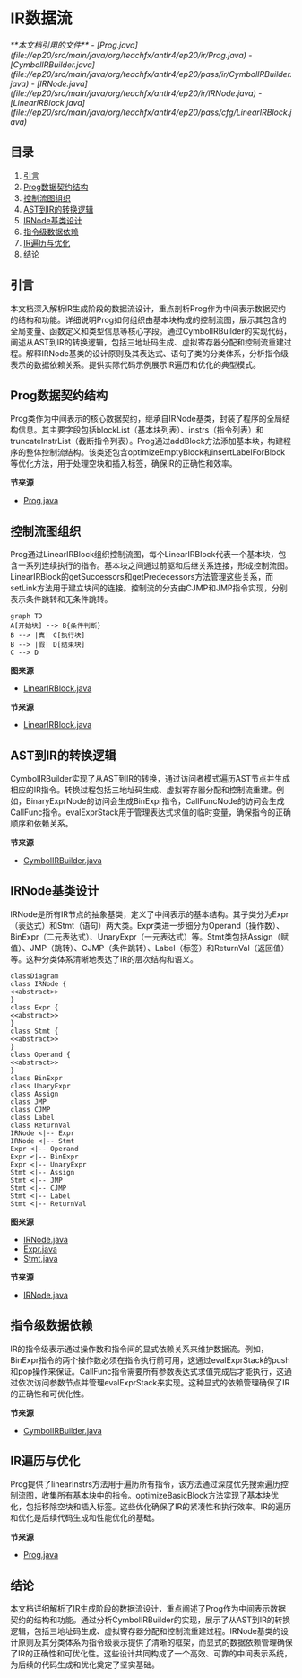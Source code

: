 # IR数据流

<cite>
**本文档引用的文件**
- [Prog.java](file://ep20/src/main/java/org/teachfx/antlr4/ep20/ir/Prog.java)
- [CymbolIRBuilder.java](file://ep20/src/main/java/org/teachfx/antlr4/ep20/pass/ir/CymbolIRBuilder.java)
- [IRNode.java](file://ep20/src/main/java/org/teachfx/antlr4/ep20/ir/IRNode.java)
- [LinearIRBlock.java](file://ep20/src/main/java/org/teachfx/antlr4/ep20/pass/cfg/LinearIRBlock.java)
</cite>

## 目录
1. [引言](#引言)
2. [Prog数据契约结构](#prog数据契约结构)
3. [控制流图组织](#控制流图组织)
4. [AST到IR的转换逻辑](#ast到ir的转换逻辑)
5. [IRNode基类设计](#irnode基类设计)
6. [指令级数据依赖](#指令级数据依赖)
7. [IR遍历与优化](#ir遍历与优化)
8. [结论](#结论)

## 引言
本文档深入解析IR生成阶段的数据流设计，重点剖析Prog作为中间表示数据契约的结构和功能。详细说明Prog如何组织由基本块构成的控制流图，展示其包含的全局变量、函数定义和类型信息等核心字段。通过CymbolIRBuilder的实现代码，阐述从AST到IR的转换逻辑，包括三地址码生成、虚拟寄存器分配和控制流重建过程。解释IRNode基类的设计原则及其表达式、语句子类的分类体系，分析指令级表示的数据依赖关系。提供实际代码示例展示IR遍历和优化的典型模式。

## Prog数据契约结构
Prog类作为中间表示的核心数据契约，继承自IRNode基类，封装了程序的全局结构信息。其主要字段包括blockList（基本块列表）、instrs（指令列表）和truncateInstrList（截断指令列表）。Prog通过addBlock方法添加基本块，构建程序的整体控制流结构。该类还包含optimizeEmptyBlock和insertLabelForBlock等优化方法，用于处理空块和插入标签，确保IR的正确性和效率。

**节来源**
- [Prog.java](file://ep20/src/main/java/org/teachfx/antlr4/ep20/ir/Prog.java#L14-L136)

## 控制流图组织
Prog通过LinearIRBlock组织控制流图，每个LinearIRBlock代表一个基本块，包含一系列连续执行的指令。基本块之间通过前驱和后继关系连接，形成控制流图。LinearIRBlock的getSuccessors和getPredecessors方法管理这些关系，而setLink方法用于建立块间的连接。控制流的分支由CJMP和JMP指令实现，分别表示条件跳转和无条件跳转。

```mermaid
graph TD
A[开始块] --> B{条件判断}
B --> |真| C[执行块]
B --> |假| D[结束块]
C --> D
```

**图来源**
- [LinearIRBlock.java](file://ep20/src/main/java/org/teachfx/antlr4/ep20/pass/cfg/LinearIRBlock.java#L1-L236)

**节来源**
- [LinearIRBlock.java](file://ep20/src/main/java/org/teachfx/antlr4/ep20/pass/cfg/LinearIRBlock.java#L1-L236)

## AST到IR的转换逻辑
CymbolIRBuilder实现了从AST到IR的转换，通过访问者模式遍历AST节点并生成相应的IR指令。转换过程包括三地址码生成、虚拟寄存器分配和控制流重建。例如，BinaryExprNode的访问会生成BinExpr指令，CallFuncNode的访问会生成CallFunc指令。evalExprStack用于管理表达式求值的临时变量，确保指令的正确顺序和依赖关系。

**节来源**
- [CymbolIRBuilder.java](file://ep20/src/main/java/org/teachfx/antlr4/ep20/pass/ir/CymbolIRBuilder.java#L37-L472)

## IRNode基类设计
IRNode是所有IR节点的抽象基类，定义了中间表示的基本结构。其子类分为Expr（表达式）和Stmt（语句）两大类。Expr类进一步细分为Operand（操作数）、BinExpr（二元表达式）、UnaryExpr（一元表达式）等。Stmt类包括Assign（赋值）、JMP（跳转）、CJMP（条件跳转）、Label（标签）和ReturnVal（返回值）等。这种分类体系清晰地表达了IR的层次结构和语义。

```mermaid
classDiagram
class IRNode {
<<abstract>>
}
class Expr {
<<abstract>>
}
class Stmt {
<<abstract>>
}
class Operand {
<<abstract>>
}
class BinExpr
class UnaryExpr
class Assign
class JMP
class CJMP
class Label
class ReturnVal
IRNode <|-- Expr
IRNode <|-- Stmt
Expr <|-- Operand
Expr <|-- BinExpr
Expr <|-- UnaryExpr
Stmt <|-- Assign
Stmt <|-- JMP
Stmt <|-- CJMP
Stmt <|-- Label
Stmt <|-- ReturnVal
```

**图来源**
- [IRNode.java](file://ep20/src/main/java/org/teachfx/antlr4/ep20/ir/IRNode.java#L2-L4)
- [Expr.java](file://ep20/src/main/java/org/teachfx/antlr4/ep20/ir/expr/Expr.java#L1-L8)
- [Stmt.java](file://ep20/src/main/java/org/teachfx/antlr4/ep20/ir/stmt/Stmt.java#L1-L19)

**节来源**
- [IRNode.java](file://ep20/src/main/java/org/teachfx/antlr4/ep20/ir/IRNode.java#L2-L4)

## 指令级数据依赖
IR的指令级表示通过操作数和指令间的显式依赖关系来维护数据流。例如，BinExpr指令的两个操作数必须在指令执行前可用，这通过evalExprStack的push和pop操作来保证。CallFunc指令需要所有参数表达式求值完成后才能执行，这通过依次访问参数节点并管理evalExprStack来实现。这种显式的依赖管理确保了IR的正确性和可优化性。

**节来源**
- [CymbolIRBuilder.java](file://ep20/src/main/java/org/teachfx/antlr4/ep20/pass/ir/CymbolIRBuilder.java#L37-L472)

## IR遍历与优化
Prog提供了linearInstrs方法用于遍历所有指令，该方法通过深度优先搜索遍历控制流图，收集所有基本块中的指令。optimizeBasicBlock方法实现了基本块优化，包括移除空块和插入标签。这些优化确保了IR的紧凑性和执行效率。IR的遍历和优化是后续代码生成和性能优化的基础。

**节来源**
- [Prog.java](file://ep20/src/main/java/org/teachfx/antlr4/ep20/ir/Prog.java#L14-L136)

## 结论
本文档详细解析了IR生成阶段的数据流设计，重点阐述了Prog作为中间表示数据契约的结构和功能。通过分析CymbolIRBuilder的实现，展示了从AST到IR的转换逻辑，包括三地址码生成、虚拟寄存器分配和控制流重建过程。IRNode基类的设计原则及其分类体系为指令级表示提供了清晰的框架，而显式的数据依赖管理确保了IR的正确性和可优化性。这些设计共同构成了一个高效、可靠的中间表示系统，为后续的代码生成和优化奠定了坚实基础。